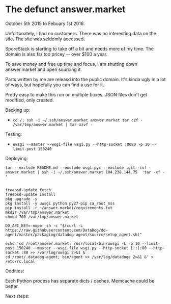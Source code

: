 # The defunct answer.market

October 5th 2015 to Febuary 1st 2016.

Unfortunately, I had no customers. There was no interesting data on the site. The site was seldomly accessed.

SporeStack is starting to take off a bit and needs more of my time. The domain is also far too pricey -- over $100 a year.

To save money and free up time and focus, I am shutting down answer.market and open sourcing it.

Parts written by me are releasd into the public domain. It's kinda ugly in a lot of ways, but hopefully you can find a use for it.

Pretty easy to make this run on multiple boxes. JSON files don't get modified, only created.


Backing up:

* `cd /; ssh -i ~/.ssh/answer.market answer.market tar czf - /var/tmp/answer.market | tar xzvf -`

Testing:

* `uwsgi --master --wsgi-file wsgi.py --http-socket :8080 -p 10 --limit-post 150240`

Deploying:

```
tar --exclude README.md --exclude wsgi.pyc --exclude .git -cvf - answer.market | ssh -i ~/.ssh/answer.market 104.238.144.75  'tar -xf -'


freebsd-update fetch
freebsd-update install
pkg upgrade -y
pkg install -y uwsgi python py27-pip ca_root_nss
pip install -r ~/answer.market/requirements.txt
mkdir /var/tmp/answer.market
chmod 700 /var/tmp/answer.market

DD_API_KEY=-nope- sh -c "$(curl -L https://raw.githubusercontent.com/DataDog/dd-agent/master/packaging/datadog-agent/source/setup_agent.sh)"

echo 'cd /root/answer.market; /usr/local/bin/uwsgi -L -p 10 --limit-post 150240 --master --wsgi-file wsgi.py --http-socket [::]:80 --http-socket :80 >> /var/log/uwsgi 2>&1 &
cd /root/.datadog-agent; bin/agent >> /var/log/datadoge 2>&1 &' > /etc/rc.local
```

Oddities:

Each Python process has separate dicts / caches. Memcache could be better.

Next steps:
